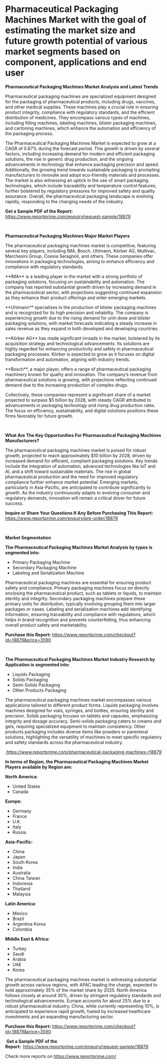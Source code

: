 <p><h1>Pharmaceutical Packaging Machines Market with the goal of estimating the market size and future growth potential of various market segments based on component, applications and end user</h1></p><p><strong>Pharmaceutical Packaging Machines Market Analysis and Latest Trends</strong></p>
<p><p>Pharmaceutical packaging machines are specialized equipment designed for the packaging of pharmaceutical products, including drugs, vaccines, and other medical supplies. These machines play a crucial role in ensuring product integrity, compliance with regulatory standards, and the efficient distribution of medicines. They encompass various types of machines, including filling machines, labeling machines, blister packaging machines, and cartoning machines, which enhance the automation and efficiency of the packaging process.</p><p>The Pharmaceutical Packaging Machines Market is expected to grow at a CAGR of 0.67% during the forecast period. This growth is driven by several factors, including increasing demand for modern and efficient packaging solutions, the rise in generic drug production, and the ongoing advancements in technology that enhance packaging precision and speed. Additionally, the growing trend towards sustainable packaging is prompting manufacturers to innovate and adopt eco-friendly materials and processes. The market is also witnessing an uptick in the use of smart packaging technologies, which include traceability and temperature control features, further bolstered by regulatory pressures for improved safety and quality assurance. Overall, the pharmaceutical packaging landscape is evolving rapidly, responding to the changing needs of the industry.</p></p>
<p><strong>Get a Sample PDF of the Report:&nbsp;</strong> <a href="https://www.reportprime.com/enquiry/request-sample/18879?utm_campaign=2221&utm_medium=2&utm_source=Github&utm_content=ia&utm_term=19032025&utm_id=pharmaceutical-packaging-machines">https://www.reportprime.com/enquiry/request-sample/18879</a></p>
<p>&nbsp;</p>
<p><strong>Pharmaceutical Packaging Machines Major Market Players</strong></p>
<p><p>The pharmaceutical packaging machines market is competitive, featuring several key players, including IMA, Bosch, Uhlmann, Körber AG, Multivac, Marchesini Group, Coesia Seragnoli, and others. These companies offer innovations in packaging technologies, aiming to enhance efficiency and compliance with regulatory standards.</p><p>**IMA** is a leading player in the market with a strong portfolio of packaging solutions, focusing on sustainability and automation. The company has reported substantial growth driven by increasing demand in the pharmaceutical sector, with projections suggesting continued expansion as they enhance their product offerings and enter emerging markets.</p><p>**Uhlmann** specializes in the production of blister packaging machines and is recognized for its high precision and reliability. The company is experiencing growth due to the rising demand for unit-dose and blister packaging solutions, with market forecasts indicating a steady increase in sales revenue as they expand in both developed and developing countries.</p><p>**Körber AG** has made significant inroads in the market, bolstered by its acquisition strategy and technological advancements. Its solutions are highly regarded for enhancing productivity and safety in pharmaceutical packaging processes. Körber is expected to grow as it focuses on digital transformation and automation, aligning with industry trends.</p><p>**Bosch**, a major player, offers a range of pharmaceutical packaging machinery known for quality and innovation. The company’s revenue from pharmaceutical solutions is growing, with projections reflecting continued demand due to the increasing production of complex drugs.</p><p>Collectively, these companies represent a significant share of a market projected to surpass $5 billion by 2028, with steady CAGR attributed to advancements in packaging technology and rising drug production rates. The focus on efficiency, sustainability, and digital solutions positions these firms favorably for future growth.</p></p>
<p>&nbsp;</p>
<p><strong>What Are The Key Opportunities For Pharmaceutical Packaging Machines Manufacturers?</strong></p>
<p><p>The pharmaceutical packaging machines market is poised for robust growth, projected to reach approximately $10 billion by 2028, driven by increased demand for efficient, compliant packaging solutions. Key trends include the integration of automation, advanced technologies like IoT and AI, and a shift toward sustainable materials. The rise in global pharmaceutical production and the need for improved regulatory compliance further enhance market potential. Emerging markets, particularly in Asia-Pacific, are anticipated to contribute significantly to growth. As the industry continuously adapts to evolving consumer and regulatory demands, innovation will remain a critical driver for future success.</p></p>
<p><strong>Inquire or Share Your Questions If Any Before Purchasing This Report:</strong> <a href="https://www.reportprime.com/enquiry/pre-order/18879?utm_campaign=2221&utm_medium=2&utm_source=Github&utm_content=ia&utm_term=19032025&utm_id=pharmaceutical-packaging-machines">https://www.reportprime.com/enquiry/pre-order/18879</a></p>
<p>&nbsp;</p>
<p><strong>Market Segmentation</strong></p>
<p><strong>The Pharmaceutical Packaging Machines Market Analysis by types is segmented into:</strong></p>
<p><ul><li>Primary Packaging Machine</li><li>Secondary Packaging Machine</li><li>Labeling and Serialization Machine</li></ul></p>
<p><p>Pharmaceutical packaging machines are essential for ensuring product safety and compliance. Primary packaging machines focus on directly enclosing the pharmaceutical product, such as tablets or liquids, to maintain sterility and integrity. Secondary packaging machines prepare these primary units for distribution, typically involving grouping them into larger packages or cases. Labeling and serialization machines add identifying information, ensuring traceability and compliance with regulations, which helps in brand recognition and prevents counterfeiting, thus enhancing overall product safety and marketability.</p></p>
<p><strong>Purchase this Report:&nbsp;</strong><a href="https://www.reportprime.com/checkout?id=18879&price=3590&utm_campaign=2221&utm_medium=2&utm_source=Github&utm_content=ia&utm_term=19032025&utm_id=pharmaceutical-packaging-machines">https://www.reportprime.com/checkout?id=18879&price=3590</a></p>
<p>&nbsp;</p>
<p><strong>The Pharmaceutical Packaging Machines Market Industry Research by Application is segmented into:</strong></p>
<p><ul><li>Liquids Packaging</li><li>Solids Packaging</li><li>Semi-Solids Packaging</li><li>Other Products Packaging</li></ul></p>
<p><p>The pharmaceutical packaging machines market encompasses various applications tailored to different product forms. Liquids packaging involves machines designed for vials, syringes, and bottles, ensuring sterility and precision. Solids packaging focuses on tablets and capsules, emphasizing integrity and dosage accuracy. Semi-solids packaging caters to creams and gels, requiring specialized equipment to maintain consistency. Other products packaging includes diverse items like powders or parenteral solutions, highlighting the versatility of machines to meet specific regulatory and safety standards across the pharmaceutical industry.</p></p>
<p><a href="https://www.reportprime.com/pharmaceutical-packaging-machines-r18879?utm_campaign=2221&utm_medium=2&utm_source=Github&utm_content=ia&utm_term=19032025&utm_id=pharmaceutical-packaging-machines">&nbsp;https://www.reportprime.com/pharmaceutical-packaging-machines-r18879</a></p>
<p><strong>In terms of Region, the Pharmaceutical Packaging Machines Market Players available by Region are:</strong></p>
<p>
    <p> <strong> North America: </strong>
        <ul>
            <li>United States</li>
            <li>Canada</li>
        </ul>
        </p> 
    <p> <strong> Europe: </strong>
        <ul>
            <li>Germany</li>
            <li>France</li>
            <li>U.K.</li>
            <li>Italy</li>
            <li>Russia</li>
        </ul>
        </p> 
    <p> <strong> Asia-Pacific: </strong>
        <ul>
            <li>China</li>
            <li>Japan</li>
            <li>South Korea</li>
            <li>India</li>
            <li>Australia</li>
            <li>China Taiwan</li>
            <li>Indonesia</li>
            <li>Thailand</li>
            <li>Malaysia</li>
        </ul>
        </p> 
    <p> <strong> Latin America: </strong>
        <ul>
            <li>Mexico</li>
            <li>Brazil</li>
            <li>Argentina Korea</li>
            <li>Colombia</li>
        </ul>
        </p> 
    <p> <strong> Middle East & Africa: </strong>
        <ul>
            <li>Turkey</li>
            <li>Saudi</li>
            <li>Arabia</li>
            <li>UAE</li>
            <li>Korea</li>
        </ul>
    </p>
    </p>
<p><p>The pharmaceutical packaging machines market is witnessing substantial growth across various regions, with APAC leading the charge, expected to hold approximately 35% of the market share by 2025. North America follows closely at around 30%, driven by stringent regulatory standards and technological advancements. Europe accounts for about 25% due to a robust pharmaceutical industry. China, while currently representing 10%, is anticipated to experience rapid growth, fueled by increased healthcare investments and an expanding manufacturing sector.</p></p>
<p><strong>Purchase this Report: </strong><a href="https://www.reportprime.com/checkout?id=18879&price=3590&utm_campaign=2221&utm_medium=2&utm_source=Github&utm_content=ia&utm_term=19032025&utm_id=pharmaceutical-packaging-machines">https://www.reportprime.com/checkout?id=18879&price=3590</a></p>
<p>&nbsp;<strong>Get a Sample PDF of the Report:&nbsp;&nbsp;</strong><a href="https://www.reportprime.com/enquiry/request-sample/18879?utm_campaign=2221&utm_medium=2&utm_source=Github&utm_content=ia&utm_term=19032025&utm_id=pharmaceutical-packaging-machines">https://www.reportprime.com/enquiry/request-sample/18879</a></p>
<p><strong></strong></p>
<p>Check more reports on <a href="https://www.reportprime.com/?utm_campaign=2221&utm_medium=2&utm_source=Github&utm_content=ia&utm_term=19032025&utm_id=pharmaceutical-packaging-machines">https://www.reportprime.com/</a></p>